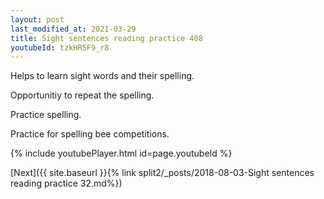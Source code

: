 ```yaml
---
layout: post
last_modified_at: 2021-03-29
title: Sight sentences reading practice 408
youtubeId: tzkHR5F9_r8
---
```

 
 
Helps to learn sight words and their spelling.

Opportunitiy to repeat the spelling. 

Practice spelling. 
 
Practice for spelling bee competitions. 
 
{% include youtubePlayer.html id=page.youtubeId %}
 
 

[Next]({{ site.baseurl }}{% link  split2/_posts/2018-08-03-Sight sentences reading practice 32.md%})
 
